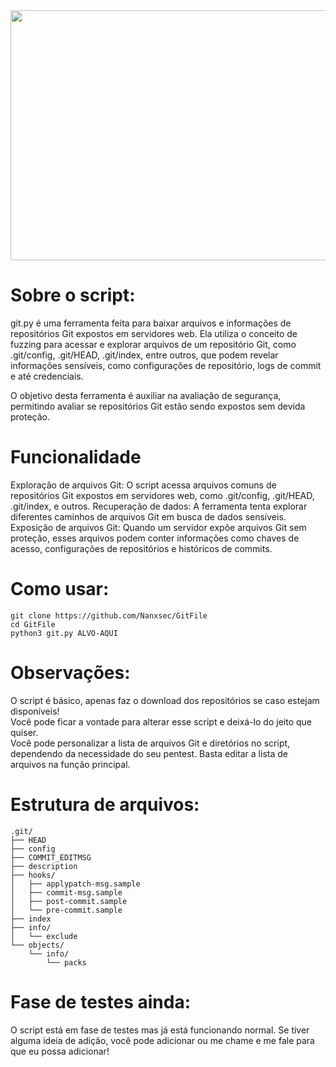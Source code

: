 <div align="center">
    <img src="https://github.com/user-attachments/assets/687da9d2-9fff-40ee-8c66-af89c9fbcc01" width=600 height=400/>
</div>

# Sobre o script:

git.py  é uma ferramenta feita para baixar arquivos e informações de repositórios Git expostos em servidores web. Ela utiliza o conceito de fuzzing para acessar e explorar arquivos de um repositório Git, como .git/config, .git/HEAD, .git/index, entre outros, que podem revelar informações sensíveis, como configurações de repositório, logs de commit e até credenciais.<br>

O objetivo desta ferramenta é auxiliar na avaliação de segurança, permitindo avaliar se repositórios Git estão sendo expostos sem devida proteção.

# Funcionalidade

Exploração de arquivos Git: O script acessa arquivos comuns de repositórios Git expostos em servidores web, como .git/config, .git/HEAD, .git/index, e outros.
Recuperação de dados: A ferramenta tenta explorar diferentes caminhos de arquivos Git em busca de dados sensíveis.
Exposição de arquivos Git: Quando um servidor expõe arquivos Git sem proteção, esses arquivos podem conter informações como chaves de acesso, configurações de repositórios e históricos de commits.

# Como usar:

    git clone https://github.com/Nanxsec/GitFile
    cd GitFile
    python3 git.py ALVO-AQUI

# Observações:

O script é básico, apenas faz o download dos repositórios se caso estejam disponíveis!<br>
Você pode ficar a vontade para alterar esse script e deixá-lo do jeito que quiser.<br>
Você pode personalizar a lista de arquivos Git e diretórios no script, dependendo da necessidade do seu pentest. Basta editar a lista de arquivos na função principal.

# Estrutura de arquivos:

    .git/
    ├── HEAD
    ├── config
    ├── COMMIT_EDITMSG
    ├── description
    ├── hooks/
    │   ├── applypatch-msg.sample
    │   ├── commit-msg.sample
    │   ├── post-commit.sample
    │   └── pre-commit.sample
    ├── index
    ├── info/
    │   └── exclude
    └── objects/
        └── info/
            └── packs

# Fase de testes ainda:

O script está em fase de testes mas já está funcionando normal. Se tiver alguma ideia de adição, você pode adicionar ou me chame e me fale para que eu possa adicionar!
